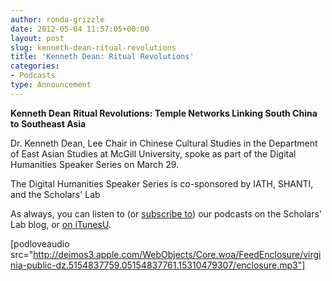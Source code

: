 ```yaml
---
author: ronda-grizzle
date: 2012-05-04 11:57:05+00:00
layout: post
slug: kenneth-dean-ritual-revolutions
title: 'Kenneth Dean: Ritual Revolutions'
categories:
- Podcasts
type: Announcement
---
```


**Kenneth Dean**
**Ritual Revolutions: Temple Networks Linking South China to Southeast Asia**

Dr. Kenneth Dean, Lee Chair in Chinese Cultural Studies in the Department of East Asian Studies at McGill University, spoke as part of the Digital Humanities Speaker Series on March 29.

The Digital Humanities Speaker Series is co-sponsored by IATH, SHANTI, and the Scholars' Lab

As always, you can listen to (or [subscribe to](http://www.scholarslab.org/category/podcasts/)) our podcasts on the Scholars' Lab blog, or [on iTunesU](http://itunes.apple.com/us/itunes-u/scholars-lab-speaker-series/id401906619).

[podloveaudio src="http://deimos3.apple.com/WebObjects/Core.woa/FeedEnclosure/virginia-public-dz.5154837759.05154837761.15310479307/enclosure.mp3"]
